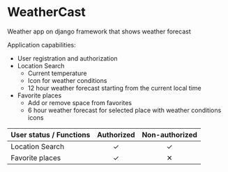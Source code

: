 # WeatherCast
Weather app on django framework that shows weather forecast

Application capabilities:
* User registration and authorization
* Location Search
  * Current temperature
  * Icon for weather conditions
  * 12 hour weather forecast starting from the current local time
* Favorite places
  * Add or remove space from favorites
  * 6 hour weather forecast for selected place with weather conditions icons

| User status / Functions        | Authorized           | Non-authorized  |
| ------------- |:-------------:|:----:|
| Location Search      | ✓ | ✓ |
| Favorite places      | ✓ | ✕ |